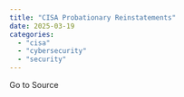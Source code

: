 ```yaml
---
title: "CISA Probationary Reinstatements"
date: 2025-03-19
categories: 
  - "cisa"
  - "cybersecurity"
  - "security"
---
```


Go to Source
